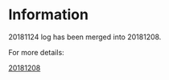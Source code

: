 # Information

20181124 log has been merged into 20181208.

For more details:  

[20181208](../20181208/README.md)
